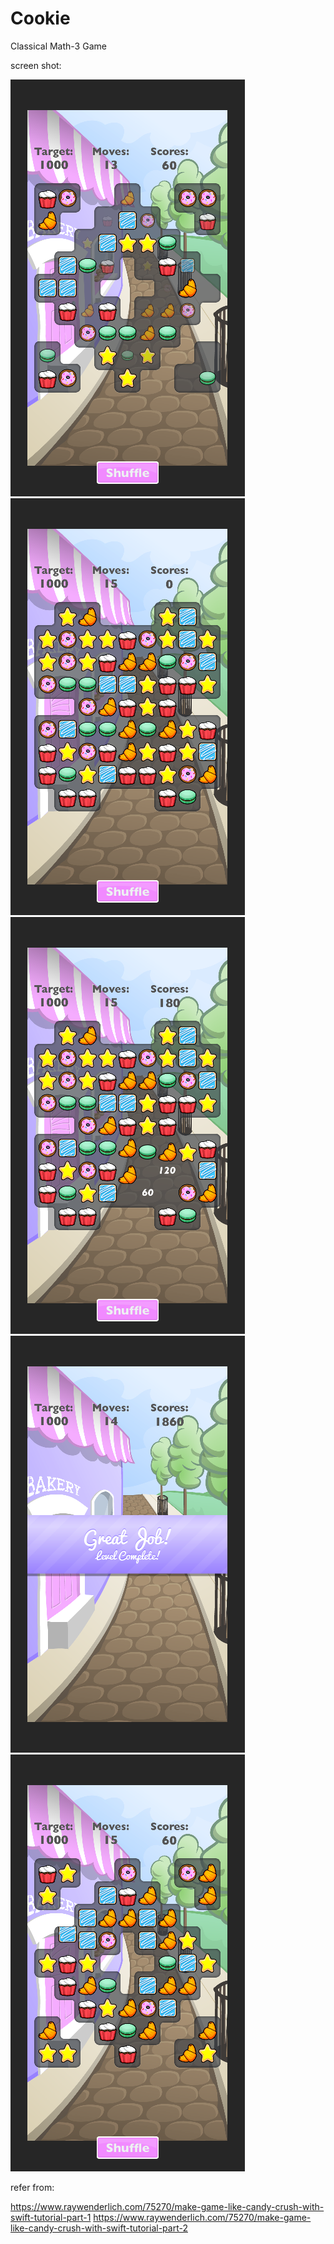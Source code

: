 # Cookie
Classical Math-3 Game

screen shot:

![Snap 1](https://github.com/wu0792/Cookie/blob/master/snap/snap%20(1).png)
![Snap 2](https://github.com/wu0792/Cookie/blob/master/snap/snap%20(2).png)
![Snap 3](https://github.com/wu0792/Cookie/blob/master/snap/snap%20(3).png)
![Snap 4](https://github.com/wu0792/Cookie/blob/master/snap/snap%20(4).png)
![Snap 5](https://github.com/wu0792/Cookie/blob/master/snap/snap%20(5).png)

refer from:

https://www.raywenderlich.com/75270/make-game-like-candy-crush-with-swift-tutorial-part-1
https://www.raywenderlich.com/75270/make-game-like-candy-crush-with-swift-tutorial-part-2
